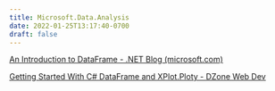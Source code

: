 ```yaml
---
title: Microsoft.Data.Analysis
date: 2022-01-25T13:17:40-0700
draft: false
---
```

[An Introduction to DataFrame - .NET Blog (microsoft.com)](https://devblogs.microsoft.com/dotnet/an-introduction-to-dataframe/)  

[Getting Started With C# DataFrame and XPlot.Ploty - DZone Web Dev](https://dzone.com/articles/getting-started-with-c-dataframe-and-xplotploty)  